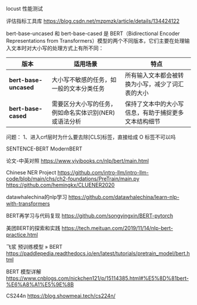 
locust 性能测试

评估指标工具库
https://blog.csdn.net/mzpmzk/article/details/134424122

bert-base-uncased 和 bert-base-cased 是 BERT（Bidirectional Encoder Representations from Transformers）模型的两个不同版本，它们主要在处理输入文本时对大小写的处理方式上有所不同：


| 版本                    | 适用场景                          | 特点                         | 
|-----------------------|-------------------------------|----------------------------|
| **bert-base-uncased** | 大小写不敏感的任务，如一般的文本分类任务          | 所有输入文本都会被转换为小写，减少了词汇表的大小   |
| **bert-base-cased**   | 需要区分大小写的任务，例如命名实体识别(NER)或语法分析 | 保持了文本中的大小写信息，有助于捕捉更多文本结构细节 |


问题：
1、进入crf层时为什么要去除[CLS]标签，直接给成 O 标签不可以吗


SENTENCE-BERT
ModernBERT

论文-中英对照
https://www.yiyibooks.cn/nlp/bert/main.html

Chinese NER Project
https://github.com/intro-llm/intro-llm-code/blob/main/chs/ch2-foundations/PreTrain/main.py
https://github.com/hemingkx/CLUENER2020

datawhalechina的nlp学习
https://github.com/datawhalechina/learn-nlp-with-transformers

BERT再学习与代码复现
https://github.com/songyingxin/BERT-pytorch

美团BERT的探索和实践
https://tech.meituan.com/2019/11/14/nlp-bert-practice.html

飞浆 预训练模型 » BERT
https://paddlepedia.readthedocs.io/en/latest/tutorials/pretrain_model/bert.html

BERT 模型详解
https://www.cnblogs.com/nickchen121/p/15114385.html#%E5%8D%81bert-%E6%A8%A1%E5%9E%8B

CS244n
https://blog.showmeai.tech/cs224n/